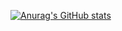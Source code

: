 [![Anurag's GitHub stats](https://github-readme-stats.vercel.app/api?username=zuoyuip)](https://github.com/anuraghazra/github-readme-stats)
